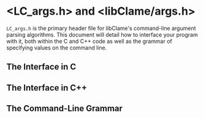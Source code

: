 # <LC_args.h> and <libClame/args.h>

`LC_args.h` is the primary header file for libClame's command-line argument parsing algorithms. This document will detail how to interface your program with it, both within the C and C++ code as well as the grammar of specifying values on the command line.

## The Interface in C

## The Interface in C++

## The Command-Line Grammar